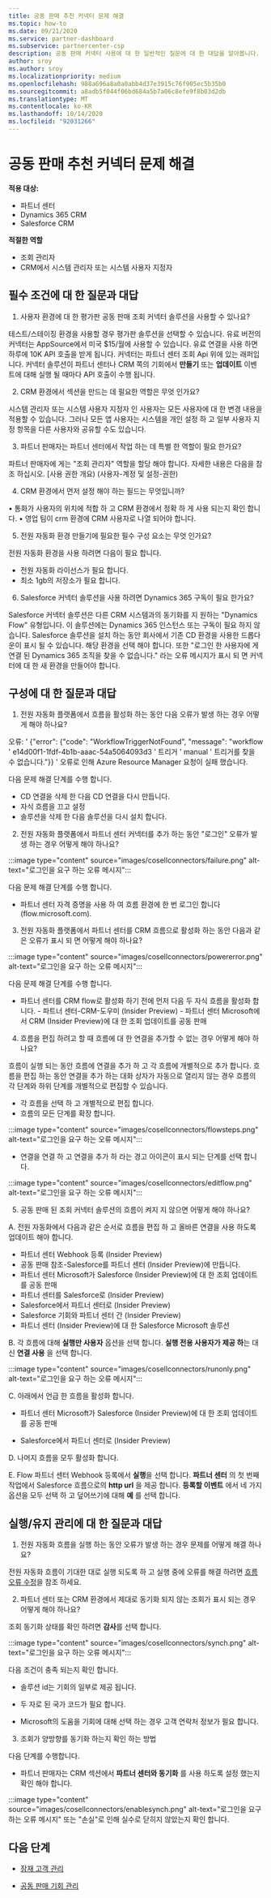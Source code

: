 ```yaml
---
title: 공동 판매 추천 커넥터 문제 해결
ms.topic: how-to
ms.date: 09/21/2020
ms.service: partner-dashboard
ms.subservice: partnercenter-csp
description: 공동 판매 커넥터 사용에 대 한 일반적인 질문에 대 한 대답을 알아봅니다. 공동 판매 커넥터 문제를 해결 하는 방법에 대 한 FAQ를 참조 하세요.
author: sroy
ms.author: sroy
ms.localizationpriority: medium
ms.openlocfilehash: 988a696a8a0a0abb4d37e3915c76f905ec5b35b0
ms.sourcegitcommit: a8adb5f044f06bd684a5b7a06c8efe9f8b03d2db
ms.translationtype: MT
ms.contentlocale: ko-KR
ms.lasthandoff: 10/14/2020
ms.locfileid: "92031266"
---
```

# <a name="troubleshoot-co-sell-referrals-connectors"></a>공동 판매 추천 커넥터 문제 해결

**적용 대상:**

- 파트너 센터
- Dynamics 365 CRM
- Salesforce CRM

**적절한 역할**

- 조회 관리자
- CRM에서 시스템 관리자 또는 시스템 사용자 지정자

 ## <a name="questions-and-answers-about-pre-requisites"></a>필수 조건에 대 한 질문과 대답

1. 사용자 환경에 대 한 평가판 공동 판매 조회 커넥터 솔루션을 사용할 수 있나요?

테스트/스테이징 환경을 사용할 경우 평가판 솔루션을 선택할 수 있습니다. 유료 버전의 커넥터는 AppSource에서 미국 $15/월에 사용할 수 있습니다. 유료 연결을 사용 하면 하루에 10K API 호출을 받게 됩니다. 커넥터는 파트너 센터 조회 Api 위에 있는 래퍼입니다. 커넥터 솔루션이 파트너 센터나 CRM 쪽의 기회에서 **만들기** 또는 **업데이트** 이벤트에 대해 실행 될 때마다 API 호출이 수행 됩니다.

2. CRM 환경에서 섹션을 만드는 데 필요한 역할은 무엇 인가요?

시스템 관리자 또는 시스템 사용자 지정자 인 사용자는 모든 사용자에 대 한 변경 내용을 적용할 수 있습니다. 그러나 모든 앱 사용자는 시스템을 개인 설정 하 고 일부 사용자 지정 항목을 다른 사용자와 공유할 수도 있습니다. 

3. 파트너 판매자는 파트너 센터에서 작업 하는 데 특별 한 역할이 필요 한가요?
 
파트너 판매자에 게는 "조회 관리자" 역할을 할당 해야 합니다. 자세한 내용은 다음을 참조 하십시오. [사용 권한 개요) (사용자-계정 및 설정-권한)

4. CRM 환경에서 먼저 설정 해야 하는 필드는 무엇입니까? 

• 통화가 사용자의 위치에 적합 하 고 CRM 환경에서 정확 하 게 사용 되는지 확인 합니다. • 영업 팀이 crm 환경에 CRM 사용자로 나열 되어야 합니다.

5. 전원 자동화 환경 만들기에 필요한 필수 구성 요소는 무엇 인가요?

전원 자동화 환경을 사용 하려면 다음이 필요 합니다.

- 전원 자동화 라이선스가 필요 합니다.
- 최소 1gb의 저장소가 필요 합니다.

6.  Salesforce 커넥터 솔루션을 사용 하려면 Dynamics 365 구독이 필요 한가요?

Salesforce 커넥터 솔루션은 다른 CRM 시스템과의 동기화를 지 원하는 "Dynamics Flow" 유형입니다. 이 솔루션에는 Dynamics 365 인스턴스 또는 구독이 필요 하지 않습니다. Salesforce 솔루션을 설치 하는 동안 회사에서 기존 CD 환경을 사용한 드롭다운이 표시 될 수 있습니다. 해당 환경을 선택 해야 합니다. 또한 "로그인 한 사용자에 게 연결 된 Dynamics 365 조직을 찾을 수 없습니다." 라는 오류 메시지가 표시 되 면 커넥터에 대 한 새 환경을 만들어야 합니다.

## <a name="questions-and-answers-about-configuration"></a>구성에 대 한 질문과 대답

1. 전원 자동화 플랫폼에서 흐름을 활성화 하는 동안 다음 오류가 발생 하는 경우 어떻게 해야 하나요?

오류: ' {"error": {"code": "WorkflowTriggerNotFound", "message": "workflow ' e14d00f1-1fdf-4b1b-aaac-54a5064093d3 ' 트리거 ' manual ' 트리거를 찾을 수 없습니다."}} ' 오류로 인해 Azure Resource Manager 요청이 실패 했습니다. 

다음 문제 해결 단계를 수행 합니다.

- CD 연결을 삭제 한 다음 CD 연결을 다시 만듭니다.
- 자식 흐름을 끄고 설정 
- 솔루션을 삭제 한 다음 솔루션을 다시 설치 합니다. 

2.  전원 자동화 플랫폼에서 파트너 센터 커넥터를 추가 하는 동안 "로그인" 오류가 발생 하는 경우 어떻게 해야 하나요?

:::image type="content" source="images/cosellconnectors/failure.png" alt-text="로그인을 요구 하는 오류 메시지":::

다음 문제 해결 단계를 수행 합니다.

- 파트너 센터 자격 증명을 사용 하 여 흐름 환경에 한 번 로그인 합니다 (flow.microsoft.com).


3. 전원 자동화 플랫폼에서 파트너 센터를 CRM 흐름으로 활성화 하는 동안 다음과 같은 오류가 표시 되 면 어떻게 해야 하나요?
 
:::image type="content" source="images/cosellconnectors/powererror.png" alt-text="로그인을 요구 하는 오류 메시지":::

다음 문제 해결 단계를 수행 합니다.

- 파트너 센터를 CRM flow로 활성화 하기 전에 먼저 다음 두 자식 흐름을 활성화 합니다.
      - 파트너 센터-CRM-도우미 (Insider Preview)
      - 파트너 센터 Microsoft에서 CRM (Insider Preview)에 대 한 조회 업데이트를 공동 판매

4. 흐름을 편집 하려고 할 때 흐름에 대 한 연결을 추가할 수 없는 경우 어떻게 해야 하나요?

흐름이 실행 되는 동안 흐름에 연결을 추가 하 고 각 흐름에 개별적으로 추가 합니다.  흐름을 편집 하는 동안 연결을 추가 하는 대화 상자가 자동으로 열리지 않는 경우 흐름의 각 단계와 하위 단계를 개별적으로 편집할 수 있습니다.

- 각 흐름을 선택 하 고 개별적으로 편집 합니다.
- 흐름의 모든 단계를 확장 합니다. 

:::image type="content" source="images/cosellconnectors/flowsteps.png" alt-text="로그인을 요구 하는 오류 메시지":::

- 연결을 연결 하 고 연결을 추가 하 라는 경고 아이콘이 표시 되는 단계를 선택 합니다. 

:::image type="content" source="images/cosellconnectors/editflow.png" alt-text="로그인을 요구 하는 오류 메시지":::


5. 공동 판매 된 조회 커넥터 솔루션의 흐름이 켜지 지 않으면 어떻게 해야 하나요?

A. 전원 자동화에서 다음과 같은 순서로 흐름을 편집 하 고 올바른 연결을 사용 하도록 업데이트 해야 합니다.

- 파트너 센터 Webhook 등록 (Insider Preview)
- 공동 판매 참조-Salesforce를 파트너 센터 (Insider Preview)에 만듭니다.
- 파트너 센터 Microsoft가 Salesforce (Insider Preview)에 대 한 조회 업데이트를 공동 판매
- 파트너 센터를 Salesforce로 (Insider Preview)
- Salesforce에서 파트너 센터로 (Insider Preview)
- Salesforce 기회와 파트너 센터 간 (Insider Preview)
- 파트너 센터 (Insider Preview)에 대 한 Salesforce Microsoft 솔루션

 B. 각 흐름에 대해 **실행만 사용자** 옵션을 선택 합니다. **실행 전용 사용자가 제공 하**는 대신 **연결 사용** 을 선택 합니다.  

:::image type="content" source="images/cosellconnectors/runonly.png" alt-text="로그인을 요구 하는 오류 메시지":::


C. 아래에서 언급 한 흐름을 활성화 합니다.

 - 파트너 센터 Microsoft가 Salesforce (Insider Preview)에 대 한 조회 업데이트를 공동 판매

- Salesforce에서 파트너 센터로 (Insider Preview)

    
D. 나머지 흐름을 모두 활성화 합니다.

E. Flow 파트너 센터 Webhook 등록에서 **실행**을 선택 합니다. **파트너 센터** 의 첫 번째 작업에서 Salesforce 흐름으로의 **http url** 을 제공 합니다. **등록할 이벤트** 에서 네 가지 옵션을 모두 선택 하 고 덮어쓰기에 대해 **예** 를 선택 합니다.

## <a name="questions-and-answers-about-runmaintenance"></a>실행/유지 관리에 대 한 질문과 대답

1. 전원 자동화 흐름을 실행 하는 동안 오류가 발생 하는 경우 문제를 어떻게 해결 하나요?

전원 자동화 흐름이 기대한 대로 실행 되도록 하 고 실행 중에 오류를 해결 하려면 [흐름 오류 수정](/power-automate/fix-flow-failures)을 참조 하세요.

2. 파트너 센터 또는 CRM 환경에서 제대로 동기화 되지 않는 조회가 표시 되는 경우 어떻게 해야 하나요?
 
조회 동기화 상태를 확인 하려면 **감사**를 선택 합니다. 

:::image type="content" source="images/cosellconnectors/synch.png" alt-text="로그인을 요구 하는 오류 메시지":::

다음 조건이 충족 되는지 확인 합니다.

- 솔루션 id는 기회의 일부로 제공 됩니다.

- 두 자로 된 국가 코드가 필요 합니다.

- Microsoft의 도움을 기회에 대해 선택 하는 경우 고객 연락처 정보가 필요 합니다.

3. 조회가 양방향를 동기화 하는지 확인 하는 방법

다음 단계를 수행합니다.

- 파트너 판매자는 CRM 섹션에서 **파트너 센터와 동기화** 를 사용 하도록 설정 했는지 확인 해야 합니다.

:::image type="content" source="images/cosellconnectors/enablesynch.png" alt-text="로그인을 요구 하는 오류 메시지" 또는 "손실"로 인해 실수로 닫히지 않았는지 확인 합니다.

## <a name="next-steps"></a>다음 단계

- [잠재 고객 관리](manage-leads.md)
 
- [공동 판매 기회 관리](manage-co-sell-opportunities.md)